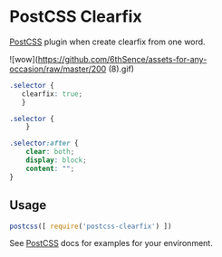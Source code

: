 # PostCSS Clearfix

[PostCSS] plugin when create clearfix from one word.

![wow](https://github.com/6thSence/assets-for-any-occasion/raw/master/200 (8).gif)

[PostCSS]: https://github.com/postcss/postcss
[ci-img]:  https://travis-ci.org/6thSence/postcss-clearfix.svg
[ci]:      https://travis-ci.org/6thSence/postcss-clearfix

```css
.selector {
   clearfix: true;
   }
```

```css
.selector {
	}

.selector:after {
	clear: both;
	display: block;
	content: "";
}
```

## Usage

```js
postcss([ require('postcss-clearfix') ])
```

See [PostCSS] docs for examples for your environment.

